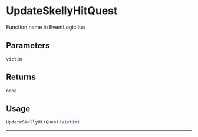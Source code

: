 # UpdateSkellyHitQuest
Function name in EventLogic.lua
## Parameters
`victim`
## Returns
`none`
## Usage
```lua
UpdateSkellyHitQuest(victim)
```
---

